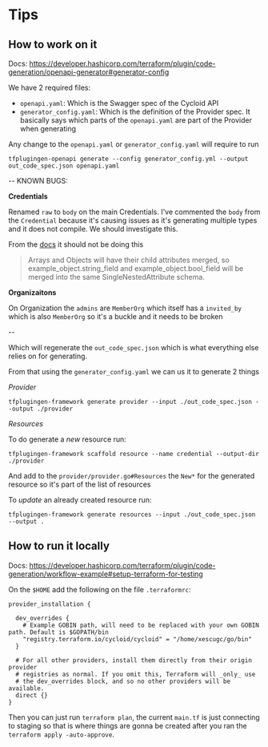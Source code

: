 # Tips

## How to work on it

Docs: https://developer.hashicorp.com/terraform/plugin/code-generation/openapi-generator#generator-config 

We have 2 required files:
* `openapi.yaml`: Which is the Swagger spec of the Cycloid API
* `generator_config.yaml`: Which is the definition of the Provider spec. It basically says which parts of the `openapi.yaml` are part of the Provider when generating

Any change to the `openapi.yaml` or `generator_config.yaml` will require to run 

```
tfplugingen-openapi generate --config generator_config.yml --output out_code_spec.json openapi.yaml
```

--
KNOWN BUGS:

**Credentials**

Renamed `raw` to `body` on the main Credentials. I've commented the `body` from the `Credential` because it's causing issues as it's generating multiple types and it does not compile. We should investigate this.

From the [docs](https://github.com/hashicorp/terraform-plugin-codegen-openapi/blob/main/DESIGN.md#resources) it should not be doing this

> Arrays and Objects will have their child attributes merged, so example_object.string_field and example_object.bool_field will be merged into the same SingleNestedAttribute schema.


**Organizaitons**

On Organization the `admins` are `MemberOrg` which itself has a `invited_by` which is also `MemberOrg` so it's a buckle and it needs to be broken

--

Which will regenerate the `out_code_spec.json` which is what everything else relies on for generating.

From that using the `generator_config.yaml` we can us it to generate 2 things

*Provider*

```
tfplugingen-framework generate provider --input ./out_code_spec.json --output ./provider
```

*Resources*

To do generate a *new* resource run:

```
tfplugingen-framework scaffold resource --name credential --output-dir ./provider
```

And add to the `provider/provider.go#Resources` the `New*` for the generated resource so it's part of the list of resources

To *update* an already created resource run:

```
tfplugingen-framework generate resources --input ./out_code_spec.json --output .
```

## How to run it locally

Docs: https://developer.hashicorp.com/terraform/plugin/code-generation/workflow-example#setup-terraform-for-testing

On the `$HOME` add the following on the file `.terraformrc`:

```hcl
provider_installation {

  dev_overrides {
    # Example GOBIN path, will need to be replaced with your own GOBIN path. Default is $GOPATH/bin
    "registry.terraform.io/cycloid/cycloid" = "/home/xescugc/go/bin"
  }

  # For all other providers, install them directly from their origin provider
  # registries as normal. If you omit this, Terraform will _only_ use
  # the dev_overrides block, and so no other providers will be available.
  direct {}
}
```

Then you can just run `terraform plan`, the current `main.tf` is just connecting to staging so that is where things are gonna be created
after you ran the `terraform apply -auto-approve`.
